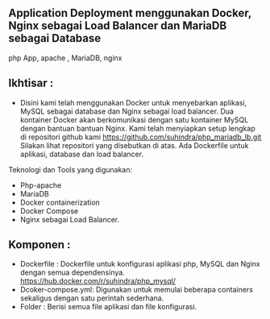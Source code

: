 ## Application Deployment menggunakan Docker, Nginx sebagai Load Balancer dan MariaDB sebagai Database ##

php App, apache , MariaDB, nginx

## Ikhtisar :

*   Disini kami telah menggunakan Docker untuk menyebarkan aplikasi, MySQL sebagai database dan Nginx sebagai load balancer. Dua         kontainer Docker akan berkomunikasi dengan satu kontainer MySQL dengan bantuan bantuan Nginx. Kami telah menyiapkan setup lengkap di repositori github kami https://github.com/suhindra/php_mariadb_lb.git
Silakan lihat repositori yang disebutkan di atas. Ada Dockerfile untuk aplikasi, database dan load balancer.


Teknologi dan Tools yang digunakan:
* Php-apache
* MariaDB
* Docker containerization
* Docker Compose
* Nginx sebagai Load Balancer.


## Komponen :
* Dockerfile        : Dockerfile untuk konfigurasi aplikasi php, MySQL dan Nginx dengan semua dependensinya.
                      https://hub.docker.com/r/suhindra/php_mysql/
* Dcoker-compose.yml: Digunakan untuk memulai beberapa containers sekaligus dengan satu perintah sederhana.
* Folder            : Berisi semua file aplikasi dan file konfigurasi.


